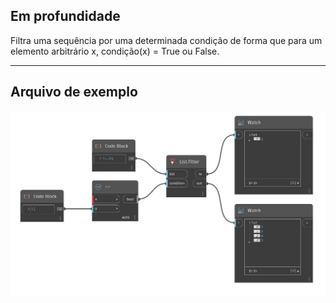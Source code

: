 ## Em profundidade
Filtra uma sequência por uma determinada condição de forma que para um elemento arbitrário x, condição(x) = True ou False.
___
## Arquivo de exemplo

![Filter](./CoreNodeModels.HigherOrder.Filter_img.jpg)

